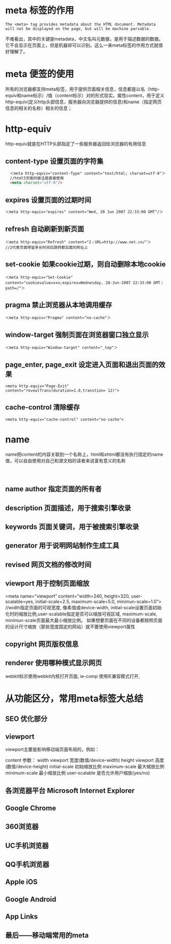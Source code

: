 #  meta 标签的作用
```
The <meta> tag provides metadata about the HTML document. Metadata will not be displayed on the page, but will be machine parsable.
```

不难看出，其中的关键是metadata，中文名叫元数据，是用于描述数据的数据。它不会显示在页面上，但是机器却可以识别。这么一来meta标签的作用方式就很好理解了。

# meta 便签的使用
所有的浏览器都支持meta标签，用于提供页面相关信息，信息都是以名（http-equiv和name标示）/值（content标示）对的形式现实。属性content，用于定义http-equiv(定义http头部信息，服务器向浏览器提供的信息)和name（指定网页信息的相关的名称）相关的信息；

# http-equiv
http-equiv就是在HTTP头部指定了一些服务器返回给浏览器的有用信息
## content-type	设置页面的字符集	
```html
  ＜meta http-equiv="content-Type" content="text/html; charset=utf-8"＞ 
  //html5页面的做法是直接使用
  <meta charset="utf-8"/>
``` 
## expires	设置页面的过期时间	
```html
＜meta http-equiv="expires" content="Wed, 20 Jun 2007 22:33:00 GMT"/＞
```
## refresh	自动刷新到新页面	
```
＜meta http-equiv="Refresh" content="2；URL=http://www.net.cn/"＞ 
//2代表页面停留多长时间后跳转都后面的网址上
```
## set-cookie	如果cookie过期，则自动删除本地cookie
```	
＜meta http-equiv="Set-Cookie" content="cookievalue=xxx;expires=Wednesday, 20-Jun-2007 22:33:00 GMT； path=/"＞
```
## pragma	禁止浏览器从本地调用缓存	
```
＜meta http-equiv="Pragma" content="no-cache"＞
```
## window-target	强制页面在浏览器窗口独立显示	
```
＜meta http-equiv="Window-target" content="_top"＞
```
## page_enter, page_exit	设定进入页面和退出页面的效果
```
<meta http-equiv="Page-Exit"    content="revealTrans(duration=1.0,transtion= 12)">
```
## cache-control	清除缓存
```	
<meta http-equiv="cache-control" content="no-cache">
```

# name
name把content的内容关联到一个名称上，html和xhtml都没有执行固定的name值，可以自由使用对自己和源文档的读者来说富有意义的名称

　
## name	author	指定页面的所有者	
<meta name="author" content="James Bond"/>

## description	页面描述，用于搜索引擎收录	
<meta name="description" content="中国设计网是中国起步最早的设计门户网站，设计师的网上家园"/>

## keywords	页面关键词，用于被搜索引擎收录	
<meta name="keywords" content="设计, 师妹"/>

## generator	用于说明网站制作生成工具	
<meta name="generator" content="Microsoft"/>

## revised	网页文档的修改时间	
<meta name="revised" content="设计网, 6/24/2015"/>
 	
## viewport	用于控制页面缩放	
<meta name=”viewport” content=”width=240, height=320, user-scalable=yes, initial-scale=2.5, maximum-scale=5.0, minimun-scale=1.0”> //width指定页面的可视宽度, 像素值或device-width, initial-scale设置页面初始化时的缩放比例,user-scalable指定是否可以缩放可视区域, maximum-scale, minimun-scale页面最大最小缩放比例。 如果想要页面在不同的设备都按照页面的设计尺寸缩放（那些宽度固定的网站）就不要使用viewport属性

## copyright	网页版权信息	
<meta name="copyright" name="Copyright 2015 Ironside"/>
 	
## renderer	使用哪种模式显示网页	
<meta name="renderer" content="webkit|ie-comp|ie-stand"> 
webkit标示使用webkit内核打开页面, ie-comp 使用IE兼容模式打开,


# 从功能区分，常用meta标签大总结


## SEO 优化部分
<!-- 页面标题<title>标签(head 头部必须) -->
<title>your title</title>
<!-- 页面关键词 keywords -->
<meta name="keywords" content="your keywords">
<!-- 页面描述内容 description -->
<meta name="description" content="your description">
<!-- 定义网页作者 author -->
<meta name="author" content="author,email address">
<!-- 定义网页搜索引擎索引方式，robotterms 是一组使用英文逗号「,」分割的值，通常有如下几种取值：none，noindex，nofollow，all，index和follow。 -->
<meta name="robots" content="index,follow">


## viewport
viewport主要是影响移动端页面布局的，例如：

<meta name="viewport" content="width=device-width, initial-scale=1.0">

content 参数：
width viewport 宽度(数值/device-width)
height viewport 高度(数值/device-height)
initial-scale 初始缩放比例
maximum-scale 最大缩放比例
minimum-scale 最小缩放比例
user-scalable 是否允许用户缩放(yes/no)

## 各浏览器平台 Microsoft Internet Explorer
<!-- 优先使用最新的ie版本 -->
<meta http-equiv="x-ua-compatible" content="ie=edge">
<!-- 是否开启cleartype显示效果 -->
<meta http-equiv="cleartype" content="on">
<meta name="skype_toolbar" content="skype_toolbar_parser_compatible">
<!-- Pinned Site -->
<!-- IE 10 / Windows 8 -->
<meta name="msapplication-TileImage" content="pinned-tile-144.png">
<meta name="msapplication-TileColor" content="#009900">
<!-- IE 11 / Windows 9.1 -->
<meta name="msapplication-config" content="ieconfig.xml">

## Google Chrome
<!-- 优先使用最新的chrome版本 -->
<meta http-equiv="X-UA-Compatible" content="chrome=1" />
<!-- 禁止自动翻译 -->
<meta name="google" value="notranslate">

## 360浏览器
<!-- 选择使用的浏览器解析内核 -->
<meta name="renderer" content="webkit|ie-comp|ie-stand">

## UC手机浏览器
<!-- 将屏幕锁定在特定的方向 -->
<meta name="screen-orientation" content="landscape/portrait">
<!-- 全屏显示页面 -->
<meta name="full-screen" content="yes">
<!-- 强制图片显示，即使是"text mode" -->
<meta name="imagemode" content="force">
<!-- 应用模式，默认将全屏，禁止长按菜单，禁止手势，标准排版，强制图片显示。 -->
<meta name="browsermode" content="application">
<!-- 禁止夜间模式显示 -->
<meta name="nightmode" content="disable">
<!-- 使用适屏模式显示 -->
<meta name="layoutmode" content="fitscreen">
<!-- 当页面有太多文字时禁止缩放 -->
<meta name="wap-font-scale" content="no">


## QQ手机浏览器
<!-- 锁定屏幕在特定方向 -->
<meta name="x5-orientation" content="landscape/portrait">
<!-- 全屏显示 -->
<meta name="x5-fullscreen" content="true">
<!-- 页面将以应用模式显示 -->
<meta name="x5-page-mode" content="app">

## Apple iOS
<!-- Smart App Banner -->
<meta name="apple-itunes-app" content="app-id=APP_ID,affiliate-data=AFFILIATE_ID,app-argument=SOME_TEXT">
<!-- 禁止自动探测并格式化手机号码 -->
<meta name="format-detection" content="telephone=no">
<!-- Add to Home Screen添加到主屏 -->
<!-- 是否启用 WebApp 全屏模式 -->
<meta name="apple-mobile-web-app-capable" content="yes">
<!-- 设置状态栏的背景颜色,只有在 “apple-mobile-web-app-capable” content=”yes” 时生效 -->
<meta name="apple-mobile-web-app-status-bar-style" content="black">
<!-- 添加到主屏后的标题 -->
<meta name="apple-mobile-web-app-title" content="App Title">

## Google Android
<meta name="theme-color" content="#E64545">
<!-- 添加到主屏 -->
<meta name="mobile-web-app-capable" content="yes">
<!-- More info: https://developer.chrome.com/multidevice/android/installtohomescreen -->

## App Links
<!-- iOS -->
<meta property="al:ios:url" content="applinks://docs">
<meta property="al:ios:app_store_id" content="12345">
<meta property="al:ios:app_name" content="App Links">
<!-- Android -->
<meta property="al:android:url" content="applinks://docs">
<meta property="al:android:app_name" content="App Links">
<meta property="al:android:package" content="org.applinks">
<!-- Web Fallback -->
<meta property="al:web:url" content="http://applinks.org/documentation">
<!-- More info: http://applinks.org/documentation/ -->

## 最后——移动端常用的meta
<meta name="viewport" content="width=device-width, initial-scale=1, user-scalable=no" />
<meta name="apple-mobile-web-app-capable" content="yes" />
<meta name="apple-mobile-web-app-status-bar-style" content="black" />
<meta name="format-detection"content="telephone=no, email=no" />
<meta name="viewport" content="width=device-width, initial-scale=1, user-scalable=no" />
<meta name="apple-mobile-web-app-capable" content="yes" />
<!-- 删除苹果默认的工具栏和菜单栏 -->
<meta name="apple-mobile-web-app-status-bar-style" content="black" />
<!-- 设置苹果工具栏颜色 -->
<meta name="format-detection" content="telphone=no, email=no" />
<!-- 忽略页面中的数字识别为电话，忽略email识别 -->
<!-- 启用360浏览器的极速模式(webkit) -->
<meta name="renderer" content="webkit">
<!-- 避免IE使用兼容模式 -->
<meta http-equiv="X-UA-Compatible" content="IE=edge">

<!-- 针对手持设备优化，主要是针对一些老的不识别viewport的浏览器，比如黑莓 -->
<meta name="HandheldFriendly" content="true">
<!-- 微软的老式浏览器 -->
<meta name="MobileOptimized" content="320">
<!-- uc强制竖屏 -->
<meta name="screen-orientation" content="portrait">
<!-- QQ强制竖屏 -->
<meta name="x5-orientation" content="portrait">
<!-- UC强制全屏 -->
<meta name="full-screen" content="yes">
<!-- QQ强制全屏 -->
<meta name="x5-fullscreen" content="true">
<!-- UC应用模式 -->
<meta name="browsermode" content="application">
<!-- QQ应用模式 -->
<meta name="x5-page-mode" content="app">
<!-- windows phone 点击无高光 -->
<meta name="msapplication-tap-highlight" content="no">
<!-- 适应移动端end --> 
